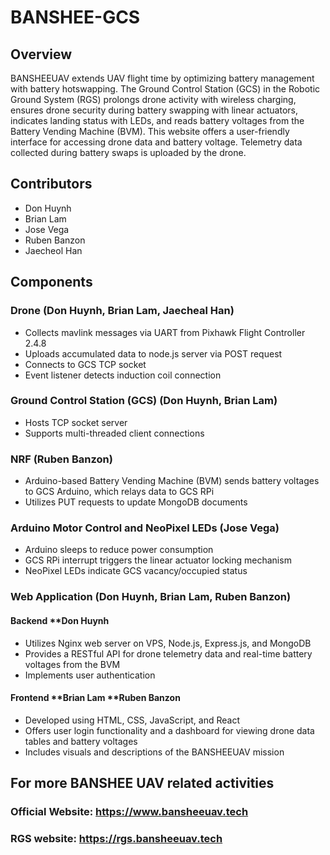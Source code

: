 # BANSHEE-GCS

## Overview
BANSHEEUAV extends UAV flight time by optimizing battery management with battery hotswapping. The Ground Control Station (GCS) in the Robotic Ground System (RGS) prolongs drone activity with wireless charging, ensures drone security during battery swapping with linear actuators, indicates landing status with LEDs, and reads battery voltages from the Battery Vending Machine (BVM). This website offers a user-friendly interface for accessing drone data and battery voltage. Telemetry data collected during battery swaps is uploaded by the drone.

## Contributors
- Don Huynh
- Brian Lam
- Jose Vega
- Ruben Banzon
- Jaecheol Han

## Components

### Drone (Don Huynh, Brian Lam, Jaecheal Han)
- Collects mavlink messages via UART from Pixhawk Flight Controller 2.4.8
- Uploads accumulated data to node.js server via POST request
- Connects to GCS TCP socket
- Event listener detects induction coil connection

### Ground Control Station (GCS) (Don Huynh, Brian Lam)
- Hosts TCP socket server
- Supports multi-threaded client connections

### NRF (Ruben Banzon)
- Arduino-based Battery Vending Machine (BVM) sends battery voltages to GCS Arduino, which relays data to GCS RPi
- Utilizes PUT requests to update MongoDB documents

### Arduino Motor Control and NeoPixel LEDs (Jose Vega)
- Arduino sleeps to reduce power consumption
- GCS RPi interrupt triggers the linear actuator locking mechanism
- NeoPixel LEDs indicate GCS vacancy/occupied status

### Web Application (Don Huynh, Brian Lam, Ruben Banzon)
#### Backend **Don Huynh
- Utilizes Nginx web server on VPS, Node.js, Express.js, and MongoDB
- Provides a RESTful API for drone telemetry data and real-time battery voltages from the BVM
- Implements user authentication

#### Frontend **Brian Lam **Ruben Banzon
- Developed using HTML, CSS, JavaScript, and React
- Offers user login functionality and a dashboard for viewing drone data tables and battery voltages
- Includes visuals and descriptions of the BANSHEEUAV mission

## For more BANSHEE UAV related activities
### Official Website: https://www.bansheeuav.tech
### RGS website: https://rgs.bansheeuav.tech

